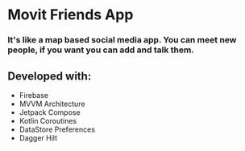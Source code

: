 # Movit Friends App
### It's like a map based social media app. You can meet new people, if you want you can add and talk them.

## Developed with:
- Firebase
- MVVM Architecture
- Jetpack Compose
- Kotlin Coroutines
- DataStore Preferences
- Dagger Hilt
